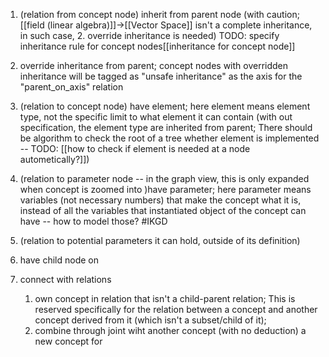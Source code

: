 1. (relation from concept node) inherit from parent node (with caution; [[field (linear algebra)]]->[[Vector Space]] isn't a complete inheritance, in such case, 2. override inheritance is needed) TODO: specify inheritance rule for concept nodes[[inheritance for concept node]]
2. override inheritance from parent; concept nodes with overridden inheritance will be tagged as "unsafe inheritance" as the axis for the "parent_on_axis" relation


3. (relation to concept node) have element; here element means element type, not the specific limit to what element it can contain (with out specification, the element type are inherited from parent; There should be algorithm to check the root of a tree whether element is implemented -- TODO: [[how to check if element is needed at a node autometically?]])
4. (relation to parameter node -- in the graph view, this is only expanded when concept is zoomed into )have parameter; here parameter means variables (not necessary numbers) that make the concept what it is, instead of all the variables that instantiated object of the concept can have -- how to model those? #IKGD 
5. (relation to potential parameters it can hold, outside of its definition) 
6. have child node on 




7. connect with relations
	1. own concept in relation that isn't a child-parent relation; This is reserved specifically for the relation between a concept and another concept derived from it (which isn't a subset/child of it);
	2. combine through joint wiht another concept (with no deduction) a new concept for 

   